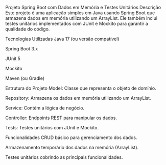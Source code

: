 Projeto Spring Boot com Dados em Memória e Testes Unitários
Descrição
Este projeto é uma aplicação simples em Java usando Spring Boot que armazena dados em memória utilizando um ArrayList. Ele também inclui testes unitários implementados com JUnit e Mockito para garantir a qualidade do código.

Tecnologias Utilizadas
Java 17 (ou versão compatível)

Spring Boot 3.x

JUnit 5

Mockito

Maven (ou Gradle)

Estrutura do Projeto
Model: Classe que representa o objeto de domínio.

Repository: Armazena os dados em memória utilizando um ArrayList.

Service: Contém a lógica de negócio.

Controller: Endpoints REST para manipular os dados.

Tests: Testes unitários com JUnit e Mockito.

Funcionalidades
CRUD básico para gerenciamento dos dados.

Armazenamento temporário dos dados na memória (ArrayList).

Testes unitários cobrindo as principais funcionalidades.
